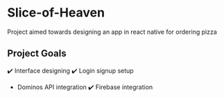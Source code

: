 # Slice-of-Heaven

Project aimed towards designing an app in react native for ordering pizza

## Project Goals

✔️ Interface designing
✔️ Login signup setup
- Dominos API integration
✔️ Firebase integration
